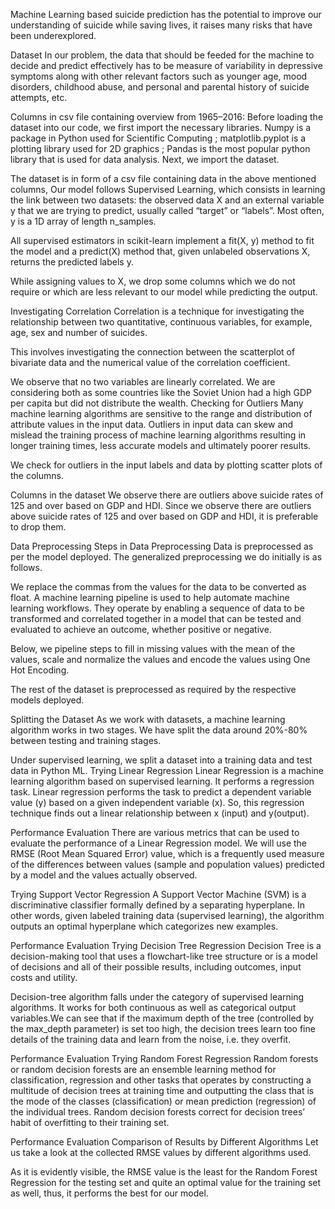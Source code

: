 Machine Learning based suicide prediction has the potential to improve our understanding of suicide while saving lives, it raises many risks that have been underexplored. 

Dataset
In our problem, the data that should be feeded for the machine to decide and predict effectively has to be measure of variability in depressive symptoms along with other relevant factors such as younger age, mood disorders, childhood abuse, and personal and parental history of suicide attempts, etc.

Columns in csv file containing overview from 1965–2016:
Before loading the dataset into our code, we first import the necessary libraries.
Numpy is a package in Python used for Scientific Computing ; matplotlib.pyplot is a plotting library used for 2D graphics ; Pandas is the most popular python library that is used for data analysis.
Next, we import the dataset.

The dataset is in form of a csv file containing data in the above mentioned columns,
Our model follows Supervised Learning, which consists in learning the link between two datasets: the observed data X and an external variable y that we are trying to predict, usually called “target” or “labels”. Most often, y is a 1D array of length n_samples.

All supervised estimators in scikit-learn implement a fit(X, y) method to fit the model and a predict(X) method that, given unlabeled observations X, returns the predicted labels y.

While assigning values to X, we drop some columns which we do not require or which are less relevant to our model while predicting the output.

Investigating Correlation
Correlation is a technique for investigating the relationship between two quantitative, continuous variables, for example, age, sex and number of suicides.

This involves investigating the connection between the scatterplot of bivariate data and the numerical value of the correlation coefficient.

We observe that no two variables are linearly correlated.
We are considering both as some countries like the Soviet Union had a high GDP per capita but did not distribute the wealth.
Checking for Outliers
Many machine learning algorithms are sensitive to the range and distribution of attribute values in the input data. Outliers in input data can skew and mislead the training process of machine learning algorithms resulting in longer training times, less accurate models and ultimately poorer results.

We check for outliers in the input labels and data by plotting scatter plots of the columns.

Columns in the dataset
We observe there are outliers above suicide rates of 125 and over based on GDP and HDI.
Since we observe there are outliers above suicide rates of 125 and over based on GDP and HDI, it is preferable to drop them.

Data Preprocessing
Steps in Data Preprocessing
Data is preprocessed as per the model deployed. The generalized preprocessing we do initially is as follows.

We replace the commas from the values for the data to be converted as float.
A machine learning pipeline is used to help automate machine learning workflows. They operate by enabling a sequence of data to be transformed and correlated together in a model that can be tested and evaluated to achieve an outcome, whether positive or negative.

Below, we pipeline steps to fill in missing values with the mean of the values, scale and normalize the values and encode the values using One Hot Encoding.

The rest of the dataset is preprocessed as required by the respective models deployed.

Splitting the Dataset
As we work with datasets, a machine learning algorithm works in two stages. We have split the data around 20%-80% between testing and training stages.

Under supervised learning, we split a dataset into a training data and test data in Python ML.
Trying Linear Regression
Linear Regression is a machine learning algorithm based on supervised learning. It performs a regression task. Linear regression performs the task to predict a dependent variable value (y) based on a given independent variable (x). So, this regression technique finds out a linear relationship between x (input) and y(output).

Performance Evaluation
There are various metrics that can be used to evaluate the performance of a Linear Regression model. We will use the RMSE (Root Mean Squared Error) value, which is a frequently used measure of the differences between values (sample and population values) predicted by a model and the values actually observed.

Trying Support Vector Regression
A Support Vector Machine (SVM) is a discriminative classifier formally defined by a separating hyperplane. In other words, given labeled training data (supervised learning), the algorithm outputs an optimal hyperplane which categorizes new examples.

Performance Evaluation
Trying Decision Tree Regression
Decision Tree is a decision-making tool that uses a flowchart-like tree structure or is a model of decisions and all of their possible results, including outcomes, input costs and utility.

Decision-tree algorithm falls under the category of supervised learning algorithms. It works for both continuous as well as categorical output variables.We can see that if the maximum depth of the tree (controlled by the max_depth parameter) is set too high, the decision trees learn too fine details of the training data and learn from the noise, i.e. they overfit.

Performance Evaluation
Trying Random Forest Regression
Random forests or random decision forests are an ensemble learning method for classification, regression and other tasks that operates by constructing a multitude of decision trees at training time and outputting the class that is the mode of the classes (classification) or mean prediction (regression) of the individual trees. Random decision forests correct for decision trees’ habit of overfitting to their training set.

Performance Evaluation
Comparison of Results by Different Algorithms
Let us take a look at the collected RMSE values by different algorithms used.

As it is evidently visible, the RMSE value is the least for the Random Forest Regression for the testing set and quite an optimal value for the training set as well, thus, it performs the best for our model.

